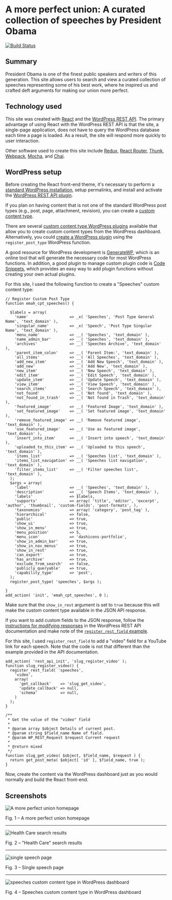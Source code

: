 # A more perfect union: A curated collection of speeches by President Obama

[![Build Status](https://travis-ci.org/edwinmah/obama-speeches.svg?branch=master)](https://travis-ci.org/edwinmah/obama-speeches)

## Summary

President Obama is one of the finest public speakers and writers of this generation. This site allows users to search and view a curated collection of speeches representing some of his best work, where he inspired us and crafted deft arguments for making our union more perfect.

## Technology used

This site was created with [React](https://facebook.github.io/react/) and the [WordPress REST API](http://v2.wp-api.org/). The primary advantage of using React with the WordPress REST API is that the site, a single-page application, does not have to query the WordPress database each time a page is loaded. As a result, the site will respond more quickly to user interaction.

Other software used to create this site include [Redux](http://redux.js.org/), [React Router](https://github.com/ReactTraining/react-router), [Thunk](https://github.com/gaearon/redux-thunk), [Webpack](http://webpack.github.io/docs/), [Mocha](https://mochajs.org/), and [Chai](http://chaijs.com/).

## WordPress setup

Before creating the React front-end theme, it's necessary to perform a [standard WordPress installation](https://codex.wordpress.org/Installing_WordPress), setup permalinks, and install and activate the [WordPress REST API plugin](https://wordpress.org/plugins/rest-api/).

If you plan on having content that is not one of the standard WordPress post types (e.g., post, page, attachment, revision), you can create a [custom content type](https://codex.wordpress.org/Function_Reference/register_post_type).

There are several [custom content type WordPress plugins](https://wordpress.org/plugins/search.php?q=custom+post+type) available that allow you to create custom content types from the WordPress dashboard. Alternatively, you could [create a WordPress plugin](https://codex.wordpress.org/Writing_a_Plugin) using the `register_post_type` WordPress function.

A good resource for WordPress development is [GenerateWP](https://generatewp.com), which is an online tool that will generate the necessary code for most WordPress functions. In addition, a good plugin to manage custom plugin code is [Code Snippets](https://wordpress.org/plugins/code-snippets/), which provides an easy way to add plugin functions without creating your own actual plugins.

For this site, I used the following function to create a "Speeches" custom content type:

	// Register Custom Post Type
	function emah_cpt_speeches() {
	
	  $labels = array(
	    'name'                  => _x( 'Speeches', 'Post Type General Name', 'text_domain' ),
	    'singular_name'         => _x( 'Speech', 'Post Type Singular Name', 'text_domain' ),
	    'menu_name'             => __( 'Speeches', 'text_domain' ),
	    'name_admin_bar'        => __( 'Speeches', 'text_domain' ),
	    'archives'              => __( 'Speeches Archive', 'text_domain' ),
	    'parent_item_colon'     => __( 'Parent Item:', 'text_domain' ),
	    'all_items'             => __( 'All Speeches', 'text_domain' ),
	    'add_new_item'          => __( 'Add New Speech', 'text_domain' ),
	    'add_new'               => __( 'Add New', 'text_domain' ),
	    'new_item'              => __( 'New Speech', 'text_domain' ),
	    'edit_item'             => __( 'Edit Speech', 'text_domain' ),
	    'update_item'           => __( 'Update Speech', 'text_domain' ),
	    'view_item'             => __( 'View Speech', 'text_domain' ),
	    'search_items'          => __( 'Search Speech', 'text_domain' ),
	    'not_found'             => __( 'Not found', 'text_domain' ),
	    'not_found_in_trash'    => __( 'Not found in Trash', 'text_domain' ),
	    'featured_image'        => __( 'Featured Image', 'text_domain' ),
	    'set_featured_image'    => __( 'Set featured image', 'text_domain' ),
	    'remove_featured_image' => __( 'Remove featured image', 'text_domain' ),
	    'use_featured_image'    => __( 'Use as featured image', 'text_domain' ),
	    'insert_into_item'      => __( 'Insert into speech', 'text_domain' ),
	    'uploaded_to_this_item' => __( 'Uploaded to this speech', 'text_domain' ),
	    'items_list'            => __( 'Speeches list', 'text_domain' ),
	    'items_list_navigation' => __( 'Speeches list navigation', 'text_domain' ),
	    'filter_items_list'     => __( 'Filter speeches list', 'text_domain' ),
	  );
	  $args = array(
	    'label'                 => __( 'Speeches', 'text_domain' ),
	    'description'           => __( 'Speech Items', 'text_domain' ),
	    'labels'                => $labels,
	    'supports'              => array( 'title', 'editor', 'excerpt', 'author', 'thumbnail', 'custom-fields', 'post-formats', ),
	    'taxonomies'            => array( 'category', 'post_tag' ),
	    'hierarchical'          => false,
	    'public'                => true,
	    'show_ui'               => true,
	    'show_in_menu'          => true,
	    'menu_position'         => 5,
	    'menu_icon'             => 'dashicons-portfolio',
	    'show_in_admin_bar'     => true,
	    'show_in_nav_menus'     => true,
	    'show_in_rest'       	=> true,
	    'can_export'            => true,
	    'has_archive'           => true,    
	    'exclude_from_search'   => false,
	    'publicly_queryable'    => true,
	    'capability_type'       => 'post',
	  );
	  register_post_type( 'speeches', $args );
	
	}
	add_action( 'init', 'emah_cpt_speeches', 0 );

Make sure that the `show_in_rest` argument is set to `true` because this will make the custom content type available in the JSON API response.

If you want to add custom fields to the JSON response, follow the [instructions for modifying responses](http://v2.wp-api.org/extending/modifying/) in the WordPress REST API documentation and make note of the [`register_rest_field` example](http://v2.wp-api.org/extending/modifying/#how-to-use-registerrestfield).

For this site, I used `register_rest_field` to add a "video" field for a YouTube link for each speech. Note that the code is not that different than the example provided in the API documentation.

	add_action( 'rest_api_init', 'slug_register_video' );
	function slug_register_video() {
	  register_rest_field( 'speeches',
		'video',
		array(
		  'get_callback'    => 'slug_get_video',
		  'update_callback' => null,
		  'schema'          => null,
		)
	  );
	}
	
	/**
	 * Get the value of the "video" field
	 *
	 * @param array $object Details of current post.
	 * @param string $field_name Name of field.
	 * @param WP_REST_Request $request Current request
	 *
	 * @return mixed
	 */
	function slug_get_video( $object, $field_name, $request ) {
	  return get_post_meta( $object[ 'id' ], $field_name, true );
	}

Now, create the content via the WordPress dashboard just as you would normally and build the React front-end.

## Screenshots

![A more perfect union homepage](screenshots/a-more-perfect-union.png)

Fig. 1 – A more perfect union homepage

***

![Health Care search results](screenshots/health-care-search.png)

Fig. 2 – "Health Care" search results

***

![single speech page](screenshots/inauguration.png)

Fig. 3 – Single speech page

***

![speeches custom content type in WordPress dashboard](screenshots/wordpress-speeches.png)

Fig. 4 – Speeches custom content type in WordPress dashboard



